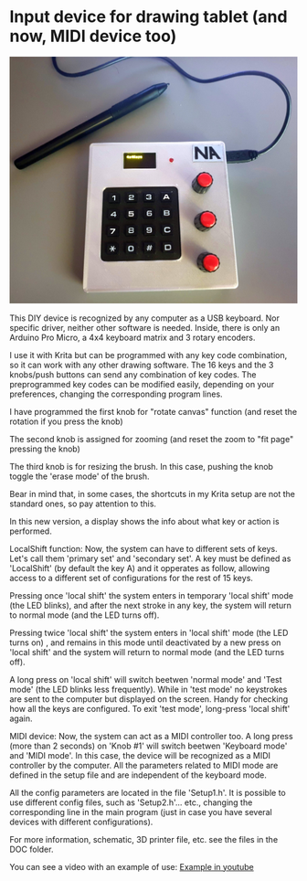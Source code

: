 # Input device for drawing tablet (and now, MIDI device too)

![Image 1](/DOC/Img1.JPG)

This DIY device is recognized by any computer as a USB keyboard. Nor specific driver, neither other software is needed.
Inside, there is only an Arduino Pro Micro, a 4x4 keyboard matrix and 3 rotary encoders.

I use it with Krita but can be programmed with any key code combination, so it can work with any other drawing software.
The 16 keys and the 3 knobs/push buttons can send any combination of key codes.
The preprogrammed key codes can be modified easily, depending on your preferences, changing the corresponding program lines.

I have programmed the first knob for "rotate canvas" function (and reset the rotation if you press the knob)


The second knob is assigned for zooming (and reset the zoom to "fit page" pressing the knob)

The third knob is for resizing the brush. In this case, pushing the knob toggle the 'erase mode' of the brush.

Bear in mind that, in some cases, the shortcuts in my Krita setup are not the standard ones, so pay attention to this.

In this new version, a display shows the info about what key or action is performed. 

LocalShift function:
Now, the system can have to different sets of keys. Let's call them 'primary set' and 'secondary set'.
A key must be defined as 'LocalShift' (by default the key A) and it opperates as follow, allowing access to a different set of configurations for the rest of 15 keys.

Pressing once 'local shift' the system enters in temporary 'local shift' mode (the LED blinks), and after the next stroke in any key, the system will return to normal mode (and the LED turns off).

Pressing twice 'local shift' the system enters in 'local shift' mode (the LED turns on) , and remains in this mode until deactivated by a new press on 'local shift' and the system will return to normal mode (and the LED turns off).

A long press on 'local shift' will switch beetwen 'normal mode' and 'Test mode' (the LED blinks less frequently). While in 'test mode' no keystrokes are sent to the computer but displayed on the screen. Handy for checking how all the keys are configured. To exit 'test mode', long-press 'local shift' again.

MIDI device:
Now, the system can act as a MIDI controller too. 
A long press (more than 2 seconds) on 'Knob #1' will switch beetwen 'Keyboard mode' and 'MIDI mode'. In this case, the device will be recognized as a MIDI controller by the computer. All the parameters related to MIDI mode are defined in the setup file and are independent of the keyboard mode.

All the config parameters are located in the file 'Setup1.h'. It is possible to use different config files, such as 'Setup2.h'... etc., changing the corresponding line in the main program (just in case you have several devices with different configurations).

For more information, schematic, 3D printer file, etc. see the files in the DOC folder.

You can see a video with an example of use: [Example in youtube](https://youtu.be/WGJYHXOumJs)
